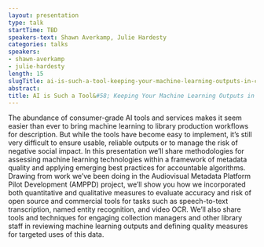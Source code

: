 ```yaml
---
layout: presentation
type: talk
startTime: TBD
speakers-text: Shawn Averkamp, Julie Hardesty
categories: talks
speakers:
- shawn-averkamp
- julie-hardesty
length: 15
slugTitle: ai-is-such-a-tool-keeping-your-machine-learning-outputs-in-check
abstract:
title: AI is Such a Tool&#58; Keeping Your Machine Learning Outputs in Check
---
```

The abundance of consumer-grade AI tools and services makes it seem easier than ever to bring machine learning to library production workflows for description. But while the tools have become easy to implement, it’s still very difficult to ensure usable, reliable outputs or to manage the risk of negative social impact. In this presentation we’ll share methodologies for assessing machine learning technologies within a framework of metadata quality and applying emerging best practices for accountable algorithms. Drawing from work we’ve been doing in the Audiovisual Metadata Platform Pilot Development (AMPPD) project, we’ll show you how we incorporated both quantitative and qualitative measures to evaluate accuracy and risk of open source and commercial tools for tasks such as speech-to-text transcription, named entity recognition, and video OCR. We’ll also share tools and techniques for engaging collection managers and other library staff in reviewing machine learning outputs and defining quality measures for targeted uses of this data. 